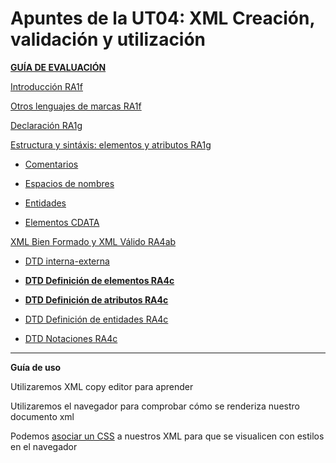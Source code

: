 # Apuntes de la UT04: XML Creación, validación y utilización

[**GUÍA DE EVALUACIÓN**](./LM04_guia_eval.md)

[Introducción RA1f](./LM0401_intro.md)

[Otros lenguajes de marcas RA1f](./LM0401b_otros.md)

[Declaración RA1g](./LM040201_declaracion.md)

[Estructura y sintáxis: elementos y atributos RA1g](./LM040202_ele_atri.md)

* [Comentarios](./LM040203_comentarios.md)

* [Espacios de nombres](./LM040204_espa_nomb.md)

* [Entidades](./LM040205_entidades.md)

* [Elementos CDATA](./LM040206_CDATA.md)

[XML Bien Formado y XML Válido RA4ab](./LM040301_val_BF.md)

* [DTD interna-externa](./LM040302a_int-ext.md)

* [**DTD Definición de elementos RA4c**](./LM040302d_elementos.md)

* [**DTD Definición de atributos RA4c**](./LM040302e_atributos.md)

* [DTD Definición de entidades RA4c](./LM040302b_entidades.md)

* [DTD Notaciones RA4c](./LM040302c_anotaciones.md)


---

<!-- > [Configuración de VSC para trabajar con XML]() -->

**Guía de uso**

Utilizaremos XML copy editor para aprender

<!-- Usaremos VSC para escribir y validar los documentos xml y los esquemas dtd con más agilidad -->

Utilizaremos el navegador para comprobar cómo se renderiza nuestro documento xml

Podemos [asociar un CSS](../03/asociar_CCS-XML/Asociar_CSSaXML_directamente.md) a nuestros XML para que se visualicen con estilos en el navegador


